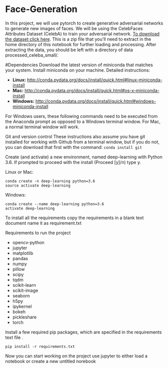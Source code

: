 # Face-Generation
In this project, we will use pytorch to create generative adversarial networks to generate new images of faces. We will be using the CelebFaces Attributes 
Dataset (CelebA) to train your adversarial network. [To download the dataset click here](https://s3.amazonaws.com/video.udacity-data.com/topher/2018/November/5be7eb6f_processed-celeba-small/processed-celeba-small.zip). This is a zip file that you'll need to extract in the 
home directory of this notebook for further loading and processing. After extracting the data, you should be left with a directory of data
processed_celeba_small/.

#Dependencies
Download the latest version of miniconda that matches your system.
Install miniconda on your machine. Detailed instructions:  
+  **Linux:** http://conda.pydata.org/docs/install/quick.html#linux-miniconda-install  
+   **Mac:**  http://conda.pydata.org/docs/install/quick.html#os-x-miniconda-install  
+  **Windows:** http://conda.pydata.org/docs/install/quick.html#windows-miniconda-install   
  
 For Windows users, these following commands need to be executed from the Anaconda prompt  as opposed to a Windows terminal window. For 
 Mac, a normal terminal window will work.

Git and version control
These instructions also assume you have git installed for working with Github from a terminal window, but if you do not, you can download
that first with the command:
`conda install git`

Create (and activate) a new environment, named deep-learning with Python 3.6. If prompted to proceed with the install (Proceed [y]/n)
type y.

Linux or Mac:
```
conda create -n deep-learning python=3.6
source activate deep-learning
``` 

Windows:
```
conda create --name deep-learning python=3.6
activate deep-learning
```  

To install all the requirements copy the requirements in a blank text document name it as requirement.txt 

Requirements to run the project
+  opencv-python
+  jupyter
+  matplotlib
+  pandas
+  numpy
+  pillow
+  scipy
+  tqdm
+  scikit-learn
+  scikit-image
+  seaborn
+  h5py
+  ipykernel
+  bokeh
+  pickleshare
+  torch  
 
Install a few required pip packages, which are specified in the requirements text file .

```
pip install -r requirements.txt
```
Now you can start working on the project use jupyter to either load a notebook or create a new untitled norebook 

